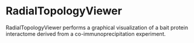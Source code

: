# RadialTopologyViewer
RadialTopologyViewer performs a graphical visualization of a bait protein interactome derived from a co-immunoprecipitation experiment.
